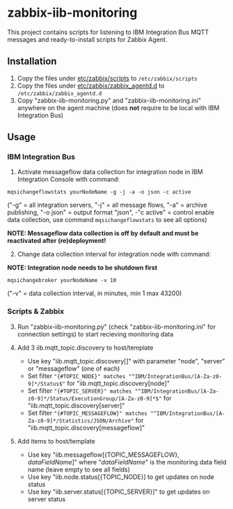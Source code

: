 # zabbix-iib-monitoring

This project contains scripts for listening to IBM Integration Bus MQTT messages and ready-to-install scripts for Zabbix Agent.

## Installation

1. Copy the files under [etc/zabbix/scripts](etc/zabbix/scripts) to `/etc/zabbix/scripts`
2. Copy the files under [etc/zabbix/zabbix_agentd.d](etc/zabbix/zabbix_agentd.d) to `/etc/zabbix/zabbix_agentd.d`
3. Copy "zabbix-iib-monitoring.py" and "zabbix-iib-monitoring.ini" anywhere on the agent machine (does **not** require to be local with IBM Integration Bus)

## Usage

### IBM Integration Bus

1. Activate messageflow data collection for integration node in IBM Integration Console with command:
```
mqsichangeflowstats yourNodeName -g -j -a -o json -c active
```
("-g" = all integration servers, "-j" = all message flows, "-a" = archive publishing, "-o json" = output format "json", -"c active" = control enable data collection, use command ```mqsichangeflowstats``` to see all options)

**NOTE: Messageflow data collection is off by default and must be reactivated after (re)deployment!**


2. Change data collection interval for integration node with command:

**NOTE: Integration node needs to be shutdown first**
```
mqsichangebroker yourNodeName -v 10
```
("-v" = data collection interval, in minutes, min 1 max 43200)

### Scripts & Zabbix

3. Run "zabbix-iib-monitoring.py" (check "zabbix-iib-monitoring.ini" for connection settings) to start recieving monitoring data

4. Add 3 iib.mqtt_topic.discovery to host/template
   - Use key "iib.mqtt_topic.discovery[]" with parameter "node", "server" or "messageflow" (one of each)
   - Set filter ```"{#TOPIC_NODE}" matches "^IBM/IntegrationBus/[A-Za-z0-9]*/Status$"``` for "iib.mqtt_topic.discovery[node]"
   - Set filter ```"{#TOPIC_SERVER}" matches "^IBM/IntegrationBus/[A-Za-z0-9]*/Status/ExecutionGroup/[A-Za-z0-9]*$"``` for "iib.mqtt_topic.discovery[server]"
   - Set filter ```"{#TOPIC_MESSAGEFLOW}" matches "^IBM/IntegrationBus/[A-Za-z0-9]*/Statistics/JSON/Archive"``` for "iib.mqtt_topic.discovery[messageflow]"
5. Add items to host/template
   - Use key "iib.messageflow[{TOPIC_MESSAGEFLOW}, *dataFieldName*]" where "*dataFieldName*" is the monitoring data field name (leave empty to see all fields)
   - Use key "iib.node.status[{TOPIC_NODE}] to get updates on node status
   - Use key "iib.server.status[{TOPIC_SERVER}]" to get updates on server status

